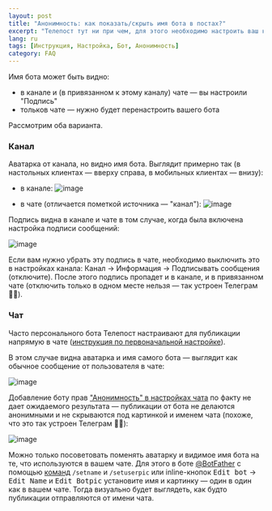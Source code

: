 ```yaml
---
layout: post
title: "Анонимность: как показать/скрыть имя бота в постах?"
excerpt: "Телепост тут ни при чем, для этого необходимо настроить ваш канал/чат или бота"
lang: ru
tags: [Инструкция, Настройка, Бот, Анонимность]
category: FAQ
---
```


Имя бота может быть видно:

* в канале и (в привязанном к этому каналу) чате — вы настроили "Подпись"
* тольков чате — нужно будет перенастроить вашего бота

Рассмотрим оба варианта.

### Канал

Аватарка от канала, но видно имя бота. Выглядит примерно так (в настольных клиентах — вверху справа, в мобильных клиентах — внизу):

* в канале:
  ![image](https://user-images.githubusercontent.com/24430718/108638558-eaee3080-74a0-11eb-9257-e40c5fc08456.png)

* в чате (отличается пометкой источника — "канал"):
  ![image](https://user-images.githubusercontent.com/24430718/108638076-8205b900-749e-11eb-83b1-0943e89ed681.png)

Подпись видна в канале и чате в том случае, когда была включена настройка подписи сообщений:

![image](https://user-images.githubusercontent.com/24430718/108638654-533d1200-74a1-11eb-9b13-d8317b521555.png)

Если вам нужно убрать эту подпись в чате, необходимо выключить это в настройках канала: Канал → Информация → Подписывать сообщения (отключите). После этого подпись пропадет и в канале, и в привязанном чате (отключить только в одном месте нельзя — так устроен Телеграм 🤷‍♂️).

### Чат

Часто персонального бота Телепост настраивают для публикации напрямую в чате ([инструкция по первоначальной настройке](2019-04-26-getting-started.md)).

В этом случае видна аватарка и имя самого бота — выглядит как обычное сообщение от пользователя в чате:

![image](https://user-images.githubusercontent.com/24430718/108639081-ac0daa00-74a3-11eb-9012-aadfb59a5d95.png)

Добавление боту прав ["Анонимность" в настройках чата](https://telegram.org/blog/filters-anonymous-admins-comments/ru?ln=a#anonimnie-administratori-v-gruppah) по факту не дает ожидаемого результата — публикации от бота не делаются анонимными и не скрываются под картинкой и именем чата (похоже, что это так устроен Телеграм 🤷‍♂️):

![image](https://user-images.githubusercontent.com/24430718/108638959-f7738880-74a2-11eb-9633-2ae6cb2e0976.png)

Можно только посоветовать поменять аватарку и видимое имя бота на те, что используются в вашем чате. Для этого в боте [@BotFather](https://t.me/BotFather) с помощью [команд](https://core.telegram.org/bots#botfather-commands) `/setname` и `/setuserpic` или inline-кнопок <kbd>Edit bot</kbd> → <kbd>Edit Name</kbd> и <kbd>Edit Botpic</kbd> установите имя и картинку — один в один как в вашем чате. Тогда визуально будет выглядеть, как будто публикации отправляются от имени чата.
